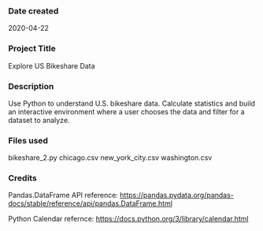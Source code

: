 ### Date created
2020-04-22

### Project Title
Explore US Bikeshare Data

### Description
Use Python to understand U.S. bikeshare data. Calculate statistics and build an interactive environment where a user chooses the data and filter for a dataset to analyze.

### Files used
bikeshare_2.py chicago.csv new_york_city.csv washington.csv

### Credits
Pandas.DataFrame API reference:
https://pandas.pydata.org/pandas-docs/stable/reference/api/pandas.DataFrame.html

Python Calendar refernce:
https://docs.python.org/3/library/calendar.html

